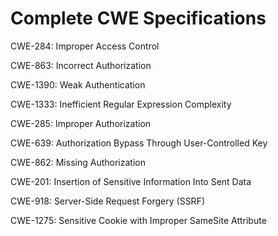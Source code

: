 

# Complete CWE Specifications

CWE-284: Improper Access Control

CWE-863: Incorrect Authorization

CWE-1390: Weak Authentication

CWE-1333: Inefficient Regular Expression Complexity

CWE-285: Improper Authorization

CWE-639: Authorization Bypass Through User-Controlled Key

CWE-862: Missing Authorization

CWE-201: Insertion of Sensitive Information Into Sent Data

CWE-918: Server-Side Request Forgery (SSRF)

CWE-1275: Sensitive Cookie with Improper SameSite Attribute